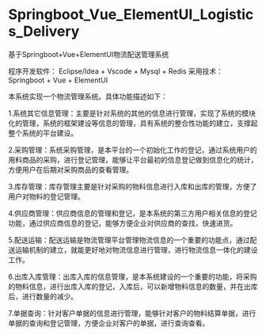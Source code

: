 # Springboot_Vue_ElementUI_Logistics_Delivery
基于Springboot+Vue+ElementUI物流配送管理系统

程序开发软件： Eclipse/Idea + Vscode + Mysql + Redis
采用技术： Springboot + Vue + ElementUI

本系统实现一个物流管理系统。具体功能描述如下：

1.系统其它信息管理：主要是针对系统的其他的信息进行管理，实现了系统的模块化的管理，系统的框架建设等信息的管理，具有系统的整合性功能的建立，支撑起整个系统的平台建设。

2.采购管理：系统采购管理，是本平台的一个初始化工作的登记，通过系统用户的用料商品的采购，进行登记管理，能够让平台最初的信息登记做到信息化的统计，方便用户在后期对采购商品的查看管理。

3.库存管理：库存管理主要是针对采购的物料信息进行入库和出库的管理，方便了用户对物料的登记管理。

4.供应商管理：供应商信息的管理和登记，是本系统的第三方用户相关信息的登记功能，通过供应商信息的登记，能够方便企业对供应商的查找，快速进货。

5.配送运输：配送运输是物流管理平台管理物流信息的一个重要的功能点，通过配送运输机制的建立，就能更好地对物流信息进行管理，进行物流信息一体化的建设工作。

6.出库入库管理：出库入库的信息管理，是本系统建设的一个重要的功能，将采购的物料信息，进行出库入库的登记，入库后，可以新增物料信息的数量，并在出库后，进行数量的减少。

7.单据查询：针对客户单据的信息进行管理，能够针对客户的物料结算单据，进行单据的查询和登记管理，方便企业对客户的单据，进行查询查看。
